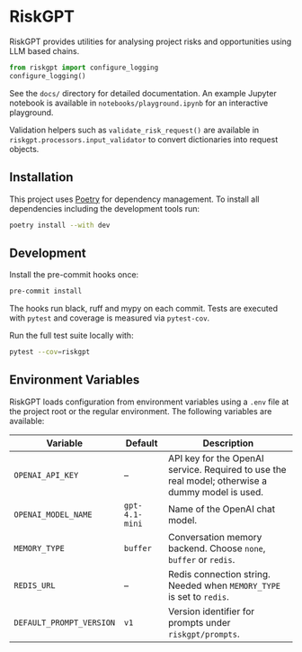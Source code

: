 # RiskGPT

RiskGPT provides utilities for analysing project risks and opportunities using LLM based chains.

```python
from riskgpt import configure_logging
configure_logging()
```

See the `docs/` directory for detailed documentation. An example Jupyter notebook is available in `notebooks/playground.ipynb` for an interactive playground.

Validation helpers such as `validate_risk_request()` are available in `riskgpt.processors.input_validator` to convert dictionaries into request objects.

## Installation

This project uses [Poetry](https://python-poetry.org/) for dependency management. To install all dependencies including the development tools run:

```bash
poetry install --with dev
```

## Development

Install the pre-commit hooks once:

```bash
pre-commit install
```

The hooks run black, ruff and mypy on each commit. Tests are executed with `pytest` and coverage is measured via `pytest-cov`.

Run the full test suite locally with:

```bash
pytest --cov=riskgpt
```

## Environment Variables

RiskGPT loads configuration from environment variables using a `.env` file at the project root or the regular environment. The following variables are available:

| Variable | Default | Description |
|----------|---------|-------------|
| `OPENAI_API_KEY` | – | API key for the OpenAI service. Required to use the real model; otherwise a dummy model is used. |
| `OPENAI_MODEL_NAME` | `gpt-4.1-mini` | Name of the OpenAI chat model. |
| `MEMORY_TYPE` | `buffer` | Conversation memory backend. Choose `none`, `buffer` or `redis`. |
| `REDIS_URL` | – | Redis connection string. Needed when `MEMORY_TYPE` is set to `redis`. |
| `DEFAULT_PROMPT_VERSION` | `v1` | Version identifier for prompts under `riskgpt/prompts`. |
